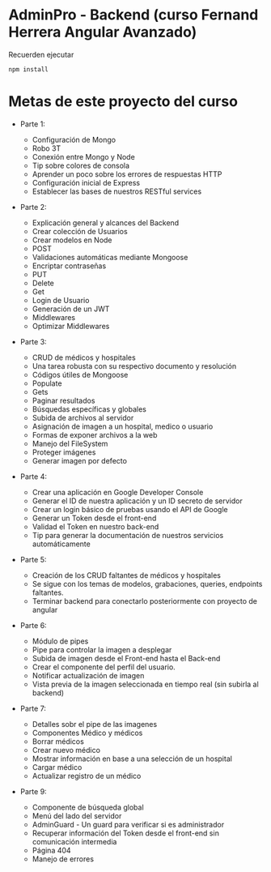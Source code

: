 # AdminPro - Backend (curso Fernand Herrera Angular Avanzado)

Recuerden ejecutar

```
npm install

```

# Metas de este proyecto del curso

* Parte 1:
   * Configuración de Mongo
   * Robo 3T
   * Conexión entre Mongo y Node
   * Tip sobre colores de consola
   * Aprender un poco sobre los errores de respuestas HTTP
   * Configuración inicial de Express
   * Establecer las bases de nuestros RESTful services

* Parte 2:
   * Explicación general y alcances del Backend
   * Crear colección de Usuarios
   * Crear modelos en Node
   * POST
   * Validaciones automáticas mediante Mongoose
   * Encriptar contraseñas
   * PUT
   * Delete
   * Get
   * Login de Usuario
   * Generación de un JWT
   * Middlewares
   * Optimizar Middlewares

* Parte 3:
   * CRUD de médicos y hospitales
   * Una tarea robusta con su respectivo documento y resolución
   * Códigos útiles de Mongoose
   * Populate
   * Gets
   * Paginar resultados
   * Búsquedas específicas y globales
   * Subida de archivos al servidor
   * Asignación de imagen a un hospital, medico o usuario
   * Formas de exponer archivos a la web
   * Manejo del FileSystem
   * Proteger imágenes
   * Generar imagen por defecto

* Parte 4:
   * Crear una aplicación en Google Developer Console
   * Generar el ID de nuestra aplicación y un ID secreto de servidor
   * Crear un login básico de pruebas usando el API de Google
   * Generar un Token desde el front-end
   * Validad el Token en nuestro back-end
   * Tip para generar la documentación de nuestros servicios automáticamente

* Parte 5:
   * Creación de los CRUD faltantes de médicos y hospitales
   * Se sigue con los temas de modelos, grabaciones, queries, endpoints faltantes.
   * Terminar backend para conectarlo posteriormente con proyecto de angular
   
* Parte 6:
  * Módulo de pipes
  * Pipe para controlar la imagen a desplegar
  * Subida de imagen desde el Front-end hasta el Back-end
  * Crear el componente del perfil del usuario.
  * Notificar actualización de imagen
  * Vista previa de la imagen seleccionada en tiempo real (sin subirla al backend)

* Parte 7:
  * Detalles sobr el pipe de las imagenes
  * Componentes Médico y médicos
  * Borrar médicos
  * Crear nuevo médico
  * Mostrar información en base a una selección de un hospital
  * Cargar médico
  * Actualizar registro de un médico

* Parte 9:
  * Componente de búsqueda global
  * Menú del lado del servidor
  * AdminGuard - Un guard para verificar si es administrador
  * Recuperar información del Token desde el front-end sin comunicación intermedia
  * Página 404
  * Manejo de errores
